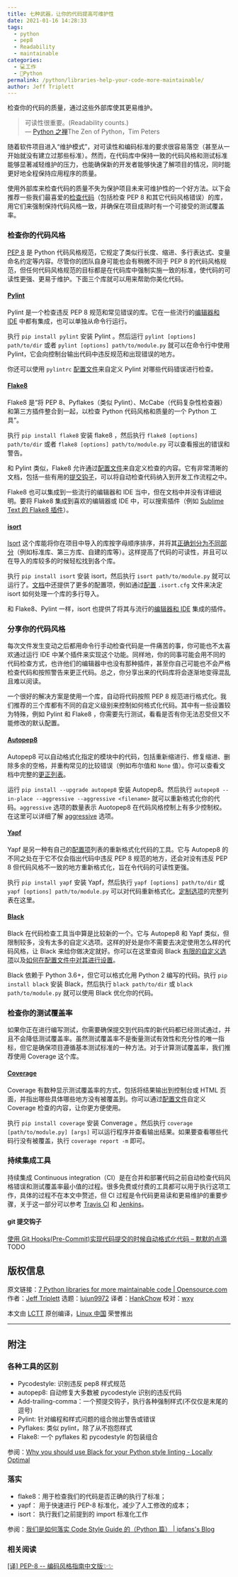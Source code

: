 ```yaml
---
title: 七种武器，让你的代码提高可维护性
date: 2021-01-16 14:28:33
tags: 
  - python
  - pep8
  - Readability
  - maintainable
categories: 
  - 💻工作
  - 🐍Python
permalink: /python/libraries-help-your-code-more-maintainable/
author: Jeff Triplett
---
```


检查你的代码的质量，通过这些外部库使其更易维护。
<!-- more -->

> 可读性很重要。(Readability counts.)  
> — [Python 之禅](https://www.python.org/dev/peps/pep-0020/)The Zen of Python，Tim Peters

随着软件项目进入“维护模式”，对可读性和编码标准的要求很容易落空（甚至从一开始就没有建立过那些标准）。然而，在代码库中保持一致的代码风格和测试标准能够显著减轻维护的压力，也能确保新的开发者能够快速了解项目的情况，同时能更好地全程保持应用程序的质量。

使用外部库来检查代码的质量不失为保护项目未来可维护性的一个好方法。以下会推荐一些我们最喜爱的[检查代码](https://en.wikipedia.org/wiki/Lint_(software))（包括检查 PEP 8 和其它代码风格错误）的库，用它们来强制保持代码风格一致，并确保在项目成熟时有一个可接受的测试覆盖率。

### 检查你的代码风格

[PEP 8](https://www.python.org/dev/peps/pep-0008/) 是 Python 代码风格规范，它规定了类似行长度、缩进、多行表达式、变量命名约定等内容。尽管你的团队自身可能也会有稍微不同于 PEP 8 的代码风格规范，但任何代码风格规范的目标都是在代码库中强制实施一致的标准，使代码的可读性更强、更易于维护。下面三个库就可以用来帮助你美化代码。

#### [Pylint](https://www.pylint.org/)

Pylint 是一个检查违反 PEP 8 规范和常见错误的库。它在一些流行的[编辑器和 IDE](https://pylint.readthedocs.io/en/latest/user_guide/ide-integration.html) 中都有集成，也可以单独从命令行运行。

执行 `pip install pylint` 安装 Pylint 。然后运行 `pylint [options] path/to/dir` 或者 `pylint [options] path/to/module.py` 就可以在命令行中使用 Pylint，它会向控制台输出代码中违反规范和出现错误的地方。

你还可以使用 `pylintrc` [配置文件](https://pylint.readthedocs.io/en/latest/user_guide/run.html)来自定义 Pylint 对哪些代码错误进行检查。

#### [Flake8](http://flake8.pycqa.org/en/latest/)

Flake8 是“将 PEP 8、Pyflakes（类似 Pylint）、McCabe（代码复杂性检查器）和第三方插件整合到一起，以检查 Python 代码风格和质量的一个 Python 工具”。

执行 `pip install flake8` 安装 flake8 ，然后执行 `flake8 [options] path/to/dir` 或者 `flake8 [options] path/to/module.py` 可以查看报出的错误和警告。

和 Pylint 类似，Flake8 允许通过[配置文件](http://flake8.pycqa.org/en/latest/user/configuration.html)来自定义检查的内容。它有非常清晰的文档，包括一些有用的[提交钩子](http://flake8.pycqa.org/en/latest/user/using-hooks.html)，可以将自动检查代码纳入到开发工作流程之中。

Flake8 也可以集成到一些流行的编辑器和 IDE 当中，但在文档中并没有详细说明。要将 Flake8 集成到喜欢的编辑器或 IDE 中，可以搜索插件（例如 [Sublime Text 的 Flake8 插件](https://github.com/SublimeLinter/SublimeLinter-flake8)）。

#### [isort](https://pycqa.github.io/isort/)

[Isort](https://github.com/timothycrosley/isort) 这个库能将你在项目中导入的库按字母顺序排序，并将其[正确划分为不同部分](https://github.com/timothycrosley/isort)（例如标准库、第三方库、自建的库等）。这样提高了代码的可读性，并且可以在导入的库较多的时候轻松找到各个库。

执行 `pip install isort` 安装 isort，然后执行 `isort path/to/module.py` 就可以运行了。[文档](https://github.com/timothycrosley/isort)中还提供了更多的配置项，例如通过[配置](https://github.com/timothycrosley/isort) `.isort.cfg` 文件来决定 isort 如何处理一个库的多行导入。

和 Flake8、Pylint 一样，isort 也提供了将其与流行的[编辑器和 IDE](https://github.com/timothycrosley/isort/wiki/isort-Plugins) 集成的插件。

### 分享你的代码风格

每次文件发生变动之后都用命令行手动检查代码是一件痛苦的事，你可能也不太喜欢通过运行 IDE 中某个插件来实现这个功能。同样地，你的同事可能会用不同的代码检查方式，也许他们的编辑器中也没有那种插件，甚至你自己可能也不会严格检查代码和按照警告来更正代码。总之，你分享出来的代码库将会逐渐地变得混乱且难以阅读。

一个很好的解决方案是使用一个库，自动将代码按照 PEP 8 规范进行格式化。我们推荐的三个库都有不同的自定义级别来控制如何格式化代码。其中有一些设置较为特殊，例如 Pylint 和 Flake8 ，你需要先行测试，看看是否有你无法忍受但又不能修改的默认配置。

#### [Autopep8](https://github.com/hhatto/autopep8)

Autopep8 可以自动格式化指定的模块中的代码，包括重新缩进行、修复缩进、删除多余的空格，并重构常见的比较错误（例如布尔值和 `None` 值）。你可以查看文档中完整的[更正列表](https://github.com/hhatto/autopep8)。

运行 `pip install --upgrade autopep8` 安装 Autopep8。然后执行 `autopep8 --in-place --aggressive --aggressive <filename>` 就可以重新格式化你的代码。`aggressive` 选项的数量表示 Auotopep8 在代码风格控制上有多少控制权。在这里可以详细了解 [aggressive](https://github.com/hhatto/autopep8) 选项。

#### [Yapf](https://github.com/google/yapf)

Yapf 是另一种有自己的[配置项](https://github.com/google/yapf)列表的重新格式化代码的工具。它与 Autopep8 的不同之处在于它不仅会指出代码中违反 PEP 8 规范的地方，还会对没有违反 PEP 8 但代码风格不一致的地方重新格式化，旨在令代码的可读性更强。

执行 `pip install yapf` 安装 Yapf，然后执行 `yapf [options] path/to/dir` 或 `yapf [options] path/to/module.py` 可以对代码重新格式化。[定制选项](https://github.com/google/yapf)的完整列表在这里。

#### [Black](https://github.com/ambv/black)

Black 在代码检查工具当中算是比较新的一个。它与 Autopep8 和 Yapf 类似，但限制较多，没有太多的自定义选项。这样的好处是你不需要去决定使用怎么样的代码风格，让 Black 来给你做决定就好。你可以在这里查阅 Black [有限的自定义选项](https://github.com/ambv/black)以及[如何在配置文件中对其进行设置](https://github.com/ambv/black)。

Black 依赖于 Python 3.6+，但它可以格式化用 Python 2 编写的代码。执行 `pip install black` 安装 Black，然后执行 `black path/to/dir` 或 `black path/to/module.py` 就可以使用 Black 优化你的代码。

### 检查你的测试覆盖率

如果你正在进行编写测试，你需要确保提交到代码库的新代码都已经测试通过，并且不会降低测试覆盖率。虽然测试覆盖率不是衡量测试有效性和充分性的唯一指标，但它是确保项目遵循基本测试标准的一种方法。对于计算测试覆盖率，我们推荐使用 Coverage 这个库。

#### [Coverage](https://coverage.readthedocs.io/en/latest/)

Coverage 有数种显示测试覆盖率的方式，包括将结果输出到控制台或 HTML 页面，并指出哪些具体哪些地方没有被覆盖到。你可以通过[配置文件](https://coverage.readthedocs.io/en/latest/config.html)自定义 Coverage 检查的内容，让你更方便使用。

执行 `pip install coverage` 安装 Converage 。然后执行 `coverage [path/to/module.py] [args]` 可以运行程序并查看输出结果。如果要查看哪些代码行没有被覆盖，执行 `coverage report -m` 即可。

### 持续集成工具

持续集成 Continuous integration（CI）是在合并和部署代码之前自动检查代码风格错误和测试覆盖率最小值的过程。很多免费或付费的工具都可以用于执行这项工作，具体的过程不在本文中赘述，但 CI 过程是令代码更易读和更易维护的重要步骤，关于这一部分可以参考 [Travis CI](https://travis-ci.org/) 和 [Jenkins](https://jenkins.io/)。

#### git 提交钩子

[使用 Git Hooks(Pre-Commit)实现代码提交的时候自动格式化代码 – 默默的点滴](https://www.mobibrw.com/2019/17365)
TODO

## 版权信息

原文链接：[7 Python libraries for more maintainable code | Opensource.com](https://opensource.com/article/18/7/7-python-libraries-more-maintainable-code)
作者：[Jeff Triplett](https://opensource.com/users/laceynwilliams)
选题：[lujun9972](https://github.com/lujun9972)
译者：[HankChow](https://github.com/HankChow)
校对：[wxy](https://github.com/wxy)

本文由 [LCTT](https://github.com/LCTT/TranslateProject) 原创编译，[Linux 中国](https://linux.cn/article-10059-1.html) 荣誉推出

---

## 附注

### 各种工具的区别
- Pycodestyle: 识别违反 pep8 样式规范
- autopep8: 自动修复大多数被 pycodestyle 识别的违反代码
- Add-trailing-comma：一个预提交钩子，执行各种强制样式(不仅仅是末尾的逗号)
- Pylint: 针对编程和样式问题的组合抛出警告或错误
- Pyflakes: 类似 pylint，除了从不抱怨样式
- Flake8: 一个 pyflakes 和 pycodestyle 的包装组合

参阅：[Why you should use Black for your Python style linting - Locally Optimal](http://www.locallyoptimal.com/blog/2019/08/23/why-you-should-use-black-for-your-python-style-linting/)

### 落实
- flake8：用于检查我们的代码是否正确的执行了标准；
- yapf： 用于快速进行 PEP-8 标准化，减少了人工修改的成本；
- isort： 执行我们之前提到的 import 标准化工作

参阅：[我们是如何落实 Code Style Guide 的（Python 篇） | ipfans's Blog](https://www.4async.com/2016/01/2016-01-15-how-we-follow-python-style-guide/)

### 相关阅读
[[译] PEP-8 -- 编码风格指南中文版✨✨](https://wiki.masantu.com/peps/pep-0008/)
